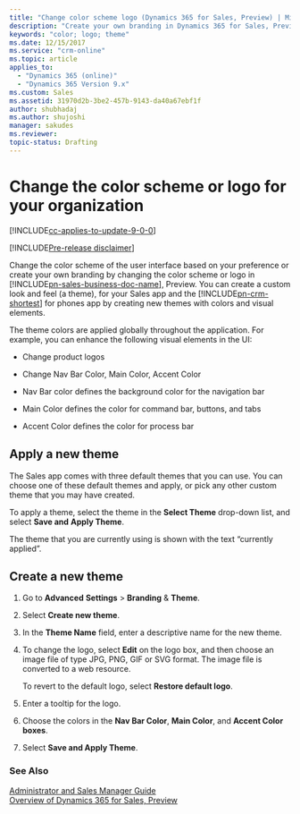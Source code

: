 ```yaml
---
title: "Change color scheme logo (Dynamics 365 for Sales, Preview) | Microsoft Docs"
description: "Create your own branding in Dynamics 365 for Sales, Preview. "
keywords: "color; logo; theme"
ms.date: 12/15/2017
ms.service: "crm-online"
ms.topic: article
applies_to:
  - "Dynamics 365 (online)"
  - "Dynamics 365 Version 9.x"
ms.custom: Sales
ms.assetid: 31970d2b-3be2-457b-9143-da40a67ebf1f
author: shubhadaj
ms.author: shujoshi
manager: sakudes
ms.reviewer: 
topic-status: Drafting
---
```


# Change the color scheme or logo for your organization

[!INCLUDE[cc-applies-to-update-9-0-0](../includes/cc-applies-to-update-9-0-0.md)]

[!INCLUDE[Pre-release disclaimer](../includes/cc-beta-prerelease-disclaimer.md)]

Change the color scheme of the user interface based on your preference or create your own branding by changing the color scheme or logo in [!INCLUDE[pn-sales-business-doc-name](../includes/pn-sales-business-doc-name.md)], Preview. You can create a custom look and feel (a theme), for your Sales app and the [!INCLUDE[pn-crm-shortest](../includes/pn-crm-shortest.md)] for phones app by creating new themes with colors and visual elements.

The theme colors are applied globally throughout the application. For example, you can enhance the following visual elements in the UI:

-   Change product logos

-   Change Nav Bar Color, Main Color, Accent Color

-   Nav Bar color defines the background color for the navigation bar

-   Main Color defines the color for command bar, buttons, and tabs

-   Accent Color defines the color for process bar

## Apply a new theme

The Sales app comes with three default themes that you can use. You can choose one of these default themes and apply, or pick any other custom theme that you may have created.

To apply a theme, select the theme in the **Select Theme** drop-down list, and select **Save and** **Apply Theme**.

The theme that you are currently using is shown with the text “currently applied”.

## Create a new theme

1.  Go to **Advanced** **Settings** &gt; **Branding** & **Theme**.

2.  Select **Create new theme**.

3.  In the **Theme Name** field, enter a descriptive name for the new theme.

4.  To change the logo, select **Edit** on the logo box, and then choose an image file of type JPG, PNG, GIF or SVG format.
    The image file is converted to a web resource.

    To revert to the default logo, select **Restore default logo**.

5.  Enter a tooltip for the logo.

6.  Choose the colors in the **Nav Bar Color**, **Main Color**, and **Accent Color boxes**.

7.  Select **Save and Apply Theme**.

### See Also
[Administrator and Sales Manager Guide](administrator-sales-manager-guide.md)  
[Overview of Dynamics 365 for Sales, Preview](overview-dynamics-365-for-sales.md)
